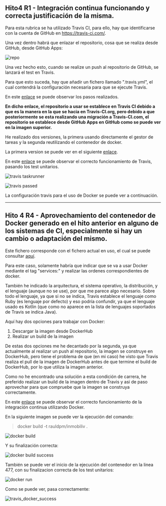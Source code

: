 ## Hito4 R1 - Integración continua funcionando y correcta justificación de la misma. <a id="id1"></a>

Para esta rubrica se ha utilizado Travis CI, para ello, hay que identificarse con la cuenta de GitHub en https://travis-ci.com/.

Una vez dentro habrá que enlazar el repositorio, cosa que se realiza desde GitHub, desde GitHub Apps:

![repo](img/Travis/repo.png)

Una vez hecho esto, cuando se realize un push al repositorio de GitHub, se lanzará el test en Travis.

Para que esto suceda, hay que añadir un fichero llamado ".travis.yml", el cual contendrá la configuración necesaria para que se ejecute Travis.

En este [enlace](https://github.com/rauldpm/Ejercicios-IV-20-21/blob/main/docs/tema2.md) se puede observar los pasos realizados.

**En dicho enlace, el repositorio a usar se establece en Travis CI debido a que es la manera en la que se hacia en Travis-CI.org, pero debido a que posteriormente se esta realizando una migración a Travis-CI.com, el repositorio se establece desde GitHub Apps en GitHub como se puede ver en la imagen superior.**

He realizado dos versiones, la primera usando directamente el gestor de tareas y la segunda reutilizando el contenedor de docker.

La primera version se puede ver en el siguiente [enlace](https://github.com/rauldpm/Ejercicios-IV-20-21/blob/main/docs/files/tema2/.travis.yml).

En este [enlace](https://travis-ci.com/github/rauldpm/InmobilIV/builds/197199265) se puede observar el correcto funcionamiento de Travis, pasando los test unitarios.

![travis taskrunner](img/Travis/travis_normal.png)

![travis passed](img/Travis/travis_normal_1.png)

La configuración travis para el uso de Docker se puede ver a continuación.

---
## Hito 4 R4 - Aprovechamiento del contenedor de Docker generado en el hito anterior en alguno de los sistemas de CI, especialmente si hay un cambio o adaptación del mismo. <a id="id4"></a>

Este fichero corresponde con el fichero actual en uso, el cual se puede consultar [aquí](../.travis.yml).

Para este caso, solamente habría que indicar que se va a usar Docker mediante el tag "services:" y realizar las ordenes correspondientes de docker.

También he indicado la arquitectura, el sistema operativo, la distribución, y el lenguaje (aunque no se use), por que me parece algo necesario. Sobre todo el lenguaje, ya que si no se indica, Travis establece el lenguaje como Ruby (es lenguaje por defecto) y eso podría confundir, ya que el lenguaje usado es Kotlin (que como no aparece en la lista de lenguajes soportados de Travis se indica Java).

Aquí hay dos opciones para trabajar con Docker:

1. Descargar la imagen desde DockerHub
2. Realizar un build de la imagen

De estas dos opciones me he decantado por la segunda, ya que actualmente al realizar un push al repositorio, la imagen se construye en DockerHub, pero tiene el problema de que (en mi caso) he visto que Travis realiza el pull de la imagen de DockerHub antes de que termine el build de DockerHub, por lo que utiliza la imagen anterior.

Como no he encontrado una solución a esta condición de carrera, he preferido realizar un build de la imagen dentro de Travis y asi de paso aprovechar para que compruebe que la imagen se construya correctamente.

En este [enlace](https://travis-ci.com/github/rauldpm/InmobilIV/jobs/429060887) se puede observar el correcto funcionamiento de la integración continua utilizando Docker.

En la siguiente imagen se puede ver la ejecución del comando:

> docker build -t rauldpm/inmobiliv .

![docker build](img/Travis/travis_docker_build_1.png)

Y su finalización correcta:

![docker build success](img/Travis/travis_docker_build_2.png)

También se puede ver el inicio de la ejecución del contenedor en la linea 477, con su finalizacion correcta de los test unitarios:

![docker run](img/Travis/travis_docker_run_1.png)

Como se puede ver, pasa correctamente:

![travis_docker_success](img/Travis/travis_docker_success.png)